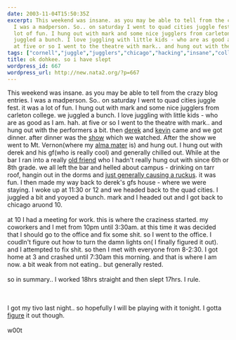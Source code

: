 ```yaml
---
date: 2003-11-04T15:50:35Z
excerpt: This weekend was insane. as you may be able to tell from the crazy blog entries.
  I was a madperson. So.. on saturday I went to quad cities juggle fest. it was a
  lot of fun. I hung out with mark and some nice jugglers from carleton college. we
  juggled a bunch. I love juggling with little kids - who are as good as I am. hah.
  at five or so I went to the theatre with mark.. and hung out with the perf...
tags: ["cornell","juggle","jugglers","chicago","hacking","insane","college","halloween","juggling","holidays"]
title: ok dohkee. so i have slept
wordpress_id: 667
wordpress_url: http://new.nata2.org/?p=667
---
```


This weekend was insane. as you may be able to tell from the crazy blog entries. I was a madperson. So.. on saturday I went to quad cities juggle fest. it was a lot of fun. I hung out with mark and some nice jugglers from carleton college. we juggled a bunch. I love juggling with little kids - who are as good as I am. hah. at five or so I went to the theatre with mark.. and hung out with the performers a bit. then <a href="http://nata2.info/?path=pictures%2Fholidays%2Fhalloween_2003&img=halloween_crazy%20013.jpg">derek</a> and <a href="http://nata2.info/?path=pictures%2Fholidays%2Fhalloween_2003&img=halloween_crazy%20012.jpg">kevin</a> came and we got dinner. after dinner was the <a href="http://nata2.info/?path=pictures%2Fholidays%2Fhalloween_2003&img=halloween_crazy%20014.jpg">show</a> which we watched. After the show we went to Mt. Vernon(where my <a href="http://www.cornellcollege.edu">alma mater</a> is) and hung out. I hung out with derek and his gf(who is really cool) and generally chilled out. While at the bar I ran into a really <a href="http://nata2.info/?path=pictures%2Fholidays%2Fhalloween_2003&img=halloween_crazy%20017.jpg">old friend</a> who I hadn't really hung out with since 6th or 8th grade.  we all left the bar and helled about campus - drinking on tarr roof, hangin out in the dorms and <a href="http://nata2.info/pictures/holidays/halloween_2003/halloween_crazy%20022.avi">just generally causing a ruckus</a>. it was fun. I then made my way back to derek's gfs house - where we were staying. I woke up at 11:30 or 12 and we headed back to the quad cities. I juggled a bit and yoyoed a bunch. mark and I headed out and I got back to chicago aruond 10.<Br><br/>at 10 I had a meeting for work. this is where the craziness started. my coworkers and I met from 10pm until 3:30am. at this time it was decided that I should go to the office and fix some shit. so I went to the office. I coudln't figure out how to turn the damn lights on( I finally figured it out). and I attempted to fix shit. so then I met with everyone from 8-2:30. I got home at 3 and crashed until 7:30am this morning. and that is where I am now. a bit weak from not eating.. but generally rested. <br/><br/>so in summary.. I worked 18hrs straight and then slept 17hrs. I rule. 

<br/><br/>I got my tivo last night.. so hopefully I will be playing with it tonight. I gotta <a href="http://nata2.info/?path=misc/misc_hacking&text=DTivo%20Hacking%20FAQ.txt">figure</a> it out though. <br/><br/>w00t
